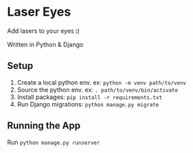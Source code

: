 # Laser Eyes

Add lasers to your eyes ⦂)

Written in Python & Django

## Setup

1. Create a local python env. ex: `python -m venv path/to/venv`
2. Source the python env. ex: `. path/to/venv/bin/activate`
3. Install packages: `pip install -r requirements.txt`
4. Run Django migrations: `python manage.py migrate`

## Running the App

Run `python manage.py runserver`
